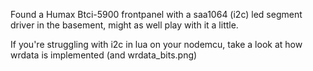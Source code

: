 Found a Humax Btci-5900 frontpanel with a saa1064 (i2c) led segment driver in the basement, might as well play with it a little.

If you're struggling with i2c in lua on your nodemcu, take a look at how wrdata is implemented (and wrdata_bits.png)
